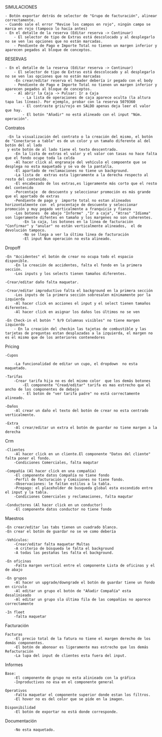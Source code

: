 SIMULACIONES

	- Botón exportar detrás de selector de "Grupo de facturación", alinear correctamente.
	- Cuando sale el error "Revise los campos en rojo", ningún campo se marca en rojo (tampoco lo hacía antes)
	- En el detalle de la reserva (Editar reserva -> Continuar)
		- El selector de tipo de Extras está descolocado y al desplegarlo no se ven las opciones que no están marcadas.
		- Pendiente de Pago e Importe Total no tienen un margen inferior y aparecen pegados al bloque de conceptos.
		
RESERVAS

	- En el detalle de la reserva (Editar reserva -> Continuar)
		- El selector de tipo de Extras está descolocado y al desplegarlo no se ven las opciones que no están marcadas
		-En crear/editar reserva el header debería ir pegado con el body
		- Pendiente de Pago e Importe Total no tienen un margen inferior y aparecen pegados al bloque de conceptos.
		- Al abrir la Caja -> Pulsar: Ir a Caja
			- La lista de operaciones de caja aparece oculta (la altura tapa las líneas). Por ejemplo, probar con la reserva 5079360
			- El contraste gris/rojo en SALDO apenas deja leer el valor que hay.
			- El botón "Añadir" no está alineado con el input "Núm. operación".

Contratos
	
	 -En la visualización del contrato o la creación del mismo, el botón de "Conectarse a table" es de un color y un tamaño diferente al del botón del al lado
	 y este botón de al lado tiene el texto descentrado.
		-En la lista de extras el valor y el valor con tasas no hace falta que el fondo ocupe toda la celda
		-Al hacer click al engranaje del vehículo el compoente que se desplega no esta maquetado y se va de la pantalla.
		-El apartado de reclamaciones no tiene un background.
		-La lista de  extras esta ligeramente a la derecha respecto al resto del contenido.
		-El encabezado de los extras,es ligeramente más corto que el resto del contenido
		-Porcentaje  de descuento y seleccionar promoción es más grande que el apartado de extras
		-Pendiente de pago y  importe total no estan alineados horizontalmente con  el procentaje de descuento y seleccionar promoción y muy pegado verticalmente a franquicia y fianza
		-Los botones  de abajo "Informe" ,"Ir a caja", "Atras" "Idioma" son ligeramente difentes en tamaño y los margenes no son coherentes.
			-En la caja, los botones en la linea de facturación "Confirmar" y "anular" no están verticalmente alineados,  el de devolución tampoco.
			-No se llega a ver la última linea de facturación
			-El input Num operación no esta alineado.
			
Dropoff

	-En "Accidentes" el botón de crear no ocupa todo el espacio disponible.
		-En la creación de accidentes, falta el fondo en la primera sección.
		-Los inputs y los selects tienen tamaños diferentes.
	
	-Crear/editar daño falta maquetar.
	
	-Crear/editar improductivo falta el background en la primera sección
		-Los inputs de la primera sección sobresalen mínimamente por la izquierda
		-Al hacer click en acciones el input y el select tienen tamaños diferentes.
		-Al hacer click en asignar los daños los últimos no se ven
		
	-En Check-in el botón " 9/9 Columnas visibles" no tiene margen izquierdo
		- En la creación del checkin las tajetas de combustible y las tarjetas de preguntas estan desplazadas a la izquierda, el margen no es el mismo que de los anteriores contenedores


Pricing

	-Cupos
		
		-La funcionalidad de editar un cupo, el dropdown  no esta maquetado.
		
	-Tarifas
		-Crear tarifa hija no es del mismo color  que los demás botones
			-El componente "Cread/editar" tarifa es mas estrecho que el ancho de los componentes de debajo
			- El botón de "ver tarifa padre" no está correctamente alineado.

	-Daños
		-Al crear un daño el texto del botón de crear no esta centrado verticalmente.
	
	-Extra 
		-Al crear/editar un extra el botón de guardar no tiene margen a la derecha

Crm
	
	-Clientes
		-Al hacer click en un cliente.El componente "Datos del cliente" falta poner el fondo.
		-Condiciones Comerciales, falta maqutar
		
	-Compañía (Al hacer click en una compañía)
		-El componente datos Compañía no tiene fondo
		-Perfil de facturación y Comisiones no tiene fondo.
		-Observaciones: le faltan estilos a la tabla.
		-Prepago: el placeholder de busqueda global esta escondido entre el input y la tabla.
		-Condiciones Comerciales y reclamaciones, falta maqutar
		
	-Conductores (Al hacer click en un conductor)
		-El componente datos conductor no tiene fondo
		
Maestros

	-En crear/editar las tabs tienen un cuadrado blanco.
	-En crear el botón de guardar no se ve como debería
	
	-Vehículos:
		-Crear/editar falta maquetar Multas
		-A criterio de búsqueda le falta el background
		-A todas las pestañas les falta el background.
		
	-En oficinas
		-Falta margen vertical entre el componente Lista de oficinas y el de abajo
	
	-En grupos 
		-Al hacer un upgrade/downgrade el botón de guardar tiene un fondo en circulo
		-Al editar un grupo el botón de "Añadir Compañía" esta desalinieado
		-Al editar un grupo sla última fila de las compañías no aparece correctamente
	
	-In fleet 
		-falta maquetar
		
Facturación

	Facturas
		-El precio total de la fatura no tiene el margen derecho de los demás componentes.
		-El botón de abonoar es ligeramente mas estrecho que los demás
	Refacturación
		-La lupa del input de clientes esta fuera del input.

Informes

	Base:
		-El componente de grupo no esta alinieado con la gráfica
		-Inproductivos no esa en el componente general
		
	Operativos
		-Falta maquetar el componente superior donde estan los filtros.
		-El hover no es del color que se pide en la imagen.
		
	Disponibilidad
		-El botón de exportar no está donde corresponde.
	
		
Documentación

		-No esta maquetado.

